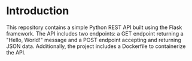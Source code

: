 # Introduction
This repository contains a simple Python REST API built using the Flask framework. The API includes two endpoints: a GET endpoint returning a "Hello, World!" message and a POST endpoint accepting and returning JSON data. Additionally, the project includes a Dockerfile to containerize the API. 

